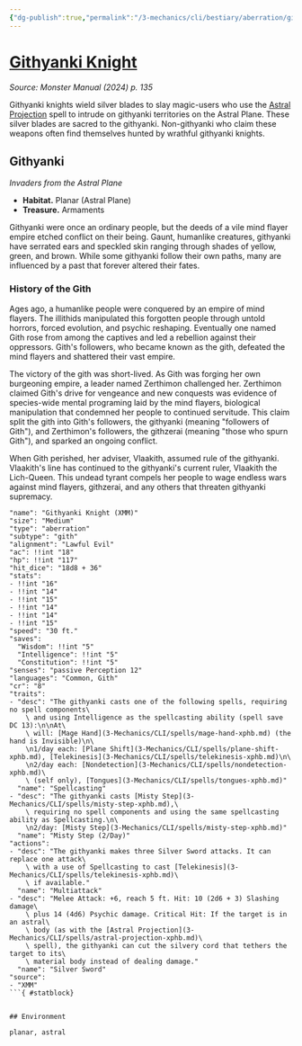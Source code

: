 ```yaml
---
{"dg-publish":true,"permalink":"/3-mechanics/cli/bestiary/aberration/githyanki-knight-xmm/","tags":["ttrpg-cli/compendium/src/5e/xmm","ttrpg-cli/monster/cr/8","ttrpg-cli/monster/environment/astral","ttrpg-cli/monster/environment/planar","ttrpg-cli/monster/size/medium","ttrpg-cli/monster/type/aberration/gith"],"created":"2025-02-22T12:02:28.421-05:00","updated":"2025-02-26T17:46:11.114-05:00"}
---
```


# [Githyanki Knight](3-Mechanics/CLI/bestiary/aberration/githyanki-knight-xmm.md)
*Source: Monster Manual (2024) p. 135*  

Githyanki knights wield silver blades to slay magic-users who use the [Astral Projection](3-Mechanics/CLI/spells/astral-projection-xphb.md) spell to intrude on githyanki territories on the Astral Plane. These silver blades are sacred to the githyanki. Non-githyanki who claim these weapons often find themselves hunted by wrathful githyanki knights.

## Githyanki

*Invaders from the Astral Plane*

- **Habitat.** Planar (Astral Plane)  
- **Treasure.** Armaments  

Githyanki were once an ordinary people, but the deeds of a vile mind flayer empire etched conflict on their being. Gaunt, humanlike creatures, githyanki have serrated ears and speckled skin ranging through shades of yellow, green, and brown. While some githyanki follow their own paths, many are influenced by a past that forever altered their fates.

### History of the Gith

Ages ago, a humanlike people were conquered by an empire of mind flayers. The illithids manipulated this forgotten people through untold horrors, forced evolution, and psychic reshaping. Eventually one named Gith rose from among the captives and led a rebellion against their oppressors. Gith's followers, who became known as the gith, defeated the mind flayers and shattered their vast empire.

The victory of the gith was short-lived. As Gith was forging her own burgeoning empire, a leader named Zerthimon challenged her. Zerthimon claimed Gith's drive for vengeance and new conquests was evidence of species-wide mental programing laid by the mind flayers, biological manipulation that condemned her people to continued servitude. This claim split the gith into Gith's followers, the githyanki (meaning "followers of Gith"), and Zerthimon's followers, the githzerai (meaning "those who spurn Gith"), and sparked an ongoing conflict.

When Gith perished, her adviser, Vlaakith, assumed rule of the githyanki. Vlaakith's line has continued to the githyanki's current ruler, Vlaakith the Lich-Queen. This undead tyrant compels her people to wage endless wars against mind flayers, githzerai, and any others that threaten githyanki supremacy.

```statblock
"name": "Githyanki Knight (XMM)"
"size": "Medium"
"type": "aberration"
"subtype": "gith"
"alignment": "Lawful Evil"
"ac": !!int "18"
"hp": !!int "117"
"hit_dice": "18d8 + 36"
"stats":
- !!int "16"
- !!int "14"
- !!int "15"
- !!int "14"
- !!int "14"
- !!int "15"
"speed": "30 ft."
"saves":
  "Wisdom": !!int "5"
  "Intelligence": !!int "5"
  "Constitution": !!int "5"
"senses": "passive Perception 12"
"languages": "Common, Gith"
"cr": "8"
"traits":
- "desc": "The githyanki casts one of the following spells, requiring no spell components\
    \ and using Intelligence as the spellcasting ability (spell save DC 13):\n\nAt\
    \ will: [Mage Hand](3-Mechanics/CLI/spells/mage-hand-xphb.md) (the hand is Invisible)\n\
    \n1/day each: [Plane Shift](3-Mechanics/CLI/spells/plane-shift-xphb.md), [Telekinesis](3-Mechanics/CLI/spells/telekinesis-xphb.md)\n\
    \n2/day each: [Nondetection](3-Mechanics/CLI/spells/nondetection-xphb.md)\
    \ (self only), [Tongues](3-Mechanics/CLI/spells/tongues-xphb.md)"
  "name": "Spellcasting"
- "desc": "The githyanki casts [Misty Step](3-Mechanics/CLI/spells/misty-step-xphb.md),\
    \ requiring no spell components and using the same spellcasting ability as Spellcasting.\n\
    \n2/day: [Misty Step](3-Mechanics/CLI/spells/misty-step-xphb.md)"
  "name": "Misty Step (2/Day)"
"actions":
- "desc": "The githyanki makes three Silver Sword attacks. It can replace one attack\
    \ with a use of Spellcasting to cast [Telekinesis](3-Mechanics/CLI/spells/telekinesis-xphb.md)\
    \ if available."
  "name": "Multiattack"
- "desc": "Melee Attack: +6, reach 5 ft. Hit: 10 (2d6 + 3) Slashing damage\
    \ plus 14 (4d6) Psychic damage. Critical Hit: If the target is in an astral\
    \ body (as with the [Astral Projection](3-Mechanics/CLI/spells/astral-projection-xphb.md)\
    \ spell), the githyanki can cut the silvery cord that tethers the target to its\
    \ material body instead of dealing damage."
  "name": "Silver Sword"
"source":
- "XMM"
```{ #statblock}


## Environment

planar, astral